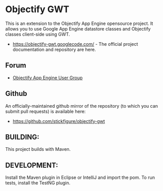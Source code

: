 # Objectify GWT

This is an extension to the Objectify App Engine opensource project. It allows you to use Google App Engine datastore classes and Objectify classes client-side using GWT.

* https://objectify-gwt.googlecode.com/ - The official project documentation and repository are here.

## Forum
* [Objectify App Engine User Group](https://groups.google.com/forum/?fromgroups#!forum/objectify-appengine)

## Github
An officially-maintained github mirror of the repository (to which you can submit pull requests) is available here:

* https://github.com/stickfigure/objectify-gwt

## BUILDING:

This project builds with Maven.

## DEVELOPMENT:

Install the Maven plugin in Eclipse or IntelliJ and import the pom. To run tests, install the TestNG plugin.
